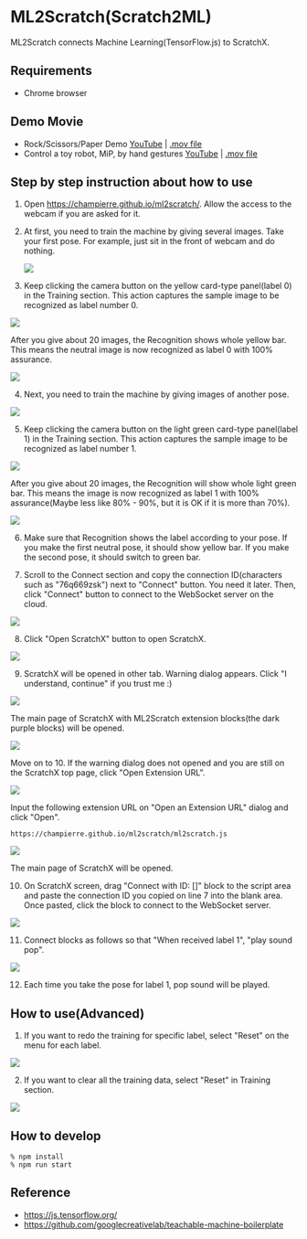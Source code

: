 # ML2Scratch(Scratch2ML)

ML2Scratch connects Machine Learning(TensorFlow.js) to ScratchX.

<!-- *Read this in other languages: [English](README.md), [日本語](README.ja.md), [简体中文](README.zh-cn.md).* -->

## Requirements

- Chrome browser

## Demo Movie

- Rock/Scissors/Paper Demo [YouTube](https://www.youtube.com/watch?v=DkH1hwc-Gb4) | [.mov file](https://s3.amazonaws.com/champierre/movies/rsp_demo.mov)
- Control a toy robot, MiP, by hand gestures [YouTube](https://www.youtube.com/watch?v=GKXimEB5WQg) | [.mov file](https://s3.amazonaws.com/champierre/movies/mip_demo.mov)

## Step by step instruction about how to use

1. Open https://champierre.github.io/ml2scratch/. Allow the access to the webcam if you are asked for it.

2. At first, you need to train the machine by giving several images. Take your first pose. For example, just sit in the front of webcam and do nothing.

    <img src="images/en/neutral.png" />

3. Keep clicking the camera button on the yellow card-type panel(label 0) in the Training section. This action captures the sample image to be recognized as label number 0.

  <img src="images/en/before_training_0.png" />

  After you give about 20 images, the Recognition shows whole yellow bar. This means the neutral image is now recognized as label 0 with 100% assurance.

  <img src="images/en/after_training_0.png" />

4. Next, you need to train the machine by giving images of another pose.

  <img src="images/en/gesture.png" />

5. Keep clicking the camera button on the light green card-type panel(label 1) in the Training section. This action captures the sample image to be recognized as label number 1.

  <img src="images/en/before_training_1.png" />

  After you give about 20 images, the Recognition will show whole light green bar. This means the image is now recognized as label 1 with 100% assurance(Maybe less like 80% - 90%, but it is OK if it is more than 70%).

  <img src="images/en/after_training_1.png" />

6. Make sure that Recognition shows the label according to your pose. If you make the first neutral pose, it should show yellow bar. If you make the second pose, it should switch to green bar.

7. Scroll to the Connect section and copy the connection ID(characters such as "76q669zsk") next to "Connect" button. You need it later. Then, click "Connect" button to connect to the WebSocket server on the cloud.

  <img src="images/en/connect.png" />

8. Click "Open ScratchX" button to open ScratchX.

  <img src="images/en/scratchx.png" />

9. ScratchX will be opened in other tab. Warning dialog appears. Click "I understand, continue" if you trust me :)

  <img src="images/en/warning.png" />

  The main page of ScratchX with ML2Scratch extension blocks(the dark purple blocks) will be opened.

  <img src="images/en/scratchx_main.png" />

  Move on to 10. If the warning dialog does not opened and you are still on the ScratchX top page, click "Open Extension URL".

  <img src="images/en/scratchx_top.png" />

  Input the following extension URL on "Open an Extension URL" dialog and click "Open".

  ```
  https://champierre.github.io/ml2scratch/ml2scratch.js
  ```

  <img src="images/en/open_extension_url.png" />

  The main page of ScratchX will be opened.

10. On ScratchX screen, drag "Connect with ID: []" block to the script area and paste the connection ID you copied on line 7 into the blank area. Once pasted, click the block to connect to the WebSocket server.

  <img src="images/en/connect_block.png" />

11. Connect blocks as follows so that "When received label 1", "play sound pop".

  <img src="images/en/play_sound.png" />

12. Each time you take the pose for label 1, pop sound will be played.

## How to use(Advanced)

1. If you want to redo the training for specific label, select "Reset" on the menu for each label.

  <img src="images/en/reset.png" />

2. If you want to clear all the training data, select "Reset" in Training section.

  <img src="images/en/reset_all.png" />

## How to develop

```
% npm install
% npm run start
```

## Reference

- https://js.tensorflow.org/
- https://github.com/googlecreativelab/teachable-machine-boilerplate
